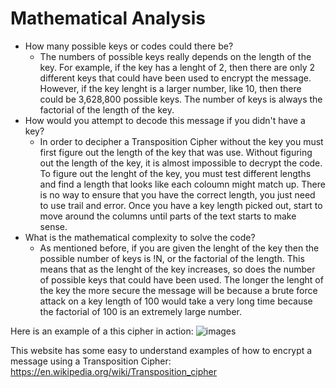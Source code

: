 # Mathematical Analysis
* How many possible keys or codes could there be? 
  * The numbers of possible keys really depends on the length of the key. For example, if the key has a lenght of 2, then there are only 2 different keys that could have been used to encrypt the message. However, if the key lenght is a larger number, like 10, then there could be 3,628,800 possible keys. The number of keys is always the factorial of the length of the key. 
* How would you attempt to decode this message if you didn't have a key?
  * In order to decipher a Transposition Cipher without the key you must first figure out the length of the key that was use. Without figuring out the length of the key, it is almost impossible to decrypt the code. To figure out the lenght of the key, you must test different lengths and find a length that looks like each coloumn might match up. There is no way to ensure that you have the correct length, you just need to use trail and error. Once you have a key length picked out, start to move around the columns until parts of the text starts to make sense.  
* What is the mathematical complexity to solve the code?
  * As mentioned before, if you are given the lenght of the key then the possible number of keys is !N, or the factorial of the length. This means that as the lenght of the key increases, so does the number of possible keys that could have been used. The longer the lenght of the key the more secure the message will be because a brute force attack on a key length of 100 would take a very long time because the factorial of 100 is an extremely large number. 

Here is an example of a this cipher in action:
![images](https://user-images.githubusercontent.com/94394689/142663982-aa9f0db5-f2bd-4466-a9fc-c1fc525fb752.jpg)


This website has some easy to understand examples of how to encrypt a message using a Transposition Cipher: https://en.wikipedia.org/wiki/Transposition_cipher
